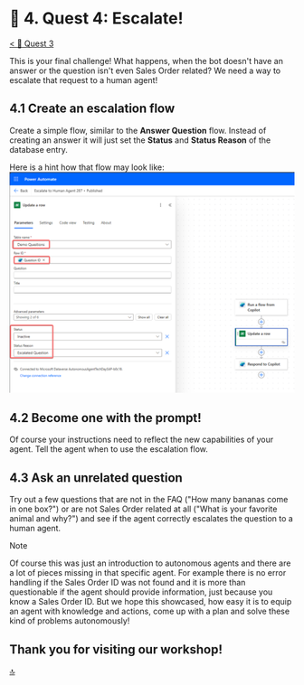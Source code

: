 # 🔧 4. Quest 4: Escalate!
[< 🔌 Quest 3](Quest3.md) 

This is your final challenge! What happens, when the bot doesn't have an answer or the question isn't even Sales Order related? We need a way to escalate that request to a human agent!

## 4.1 Create an escalation flow
Create a simple flow, similar to the **Answer Question** flow. Instead of creating an answer it will just set the **Status** and **Status Reason** of the database entry.

Here is a hint how that flow may look like:
![Escalation](../images/4_EscalateFlow.png)

## 4.2 Become one with the prompt!
Of course your instructions need to reflect the new capabilities of your agent. Tell the agent when to use the escalation flow.

## 4.3 Ask an unrelated question
Try out a few questions that are not in the FAQ ("How many bananas come in one box?") or are not Sales Order related at all ("What is your favorite animal and why?") and see if the agent correctly escalates the question to a human agent.

> [!Note]
> Of course this was just an introduction to autonomous agents and there are a lot of pieces missing in that specific agent.
> For example there is no error handling if the Sales Order ID was not found and it is more than questionable if the agent should provide information, just because you know a Sales Order ID.
> But we hope this showcased, how easy it is to equip an agent with knowledge and actions, come up with a plan and solve these kind of problems autonomously!

 
## Thank you for visiting our workshop!


[🔝](#)
